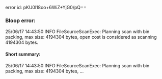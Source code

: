 error id: pKU0l18oo+6WiZ+YjG0/pQ==
### Bloop error:

25/06/17 14:43:50 INFO FileSourceScanExec: Planning scan with bin packing, max size: 4194304 bytes, open cost is considered as scanning 4194304 bytes.
#### Short summary: 

25/06/17 14:43:50 INFO FileSourceScanExec: Planning scan with bin packing, max size: 4194304 bytes, ...